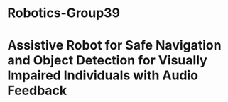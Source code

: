 # Robotics-Group39

# Assistive Robot for Safe Navigation and Object Detection for Visually Impaired Individuals with Audio Feedback

